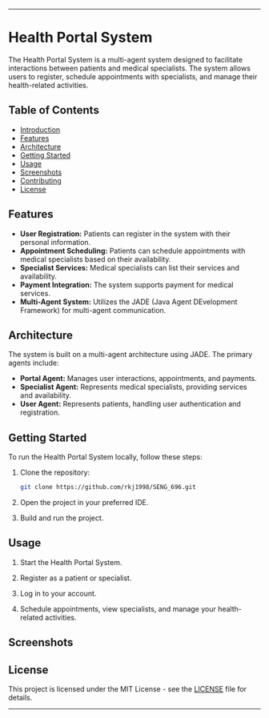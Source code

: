 
---

# Health Portal System

The Health Portal System is a multi-agent system designed to facilitate interactions between patients and medical specialists. The system allows users to register, schedule appointments with specialists, and manage their health-related activities.

## Table of Contents
- [Introduction](#health-portal-system)
- [Features](#features)
- [Architecture](#architecture)
- [Getting Started](#getting-started)
- [Usage](#usage)
- [Screenshots](#screenshots)
- [Contributing](#contributing)
- [License](#license)

## Features

- **User Registration:** Patients can register in the system with their personal information.
- **Appointment Scheduling:** Patients can schedule appointments with medical specialists based on their availability.
- **Specialist Services:** Medical specialists can list their services and availability.
- **Payment Integration:** The system supports payment for medical services.
- **Multi-Agent System:** Utilizes the JADE (Java Agent DEvelopment Framework) for multi-agent communication.

## Architecture

The system is built on a multi-agent architecture using JADE. The primary agents include:

- **Portal Agent:** Manages user interactions, appointments, and payments.
- **Specialist Agent:** Represents medical specialists, providing services and availability.
- **User Agent:** Represents patients, handling user authentication and registration.

## Getting Started

To run the Health Portal System locally, follow these steps:

1. Clone the repository:

    ```bash
    git clone https://github.com/rkj1998/SENG_696.git
    ```

2. Open the project in your preferred IDE.

3. Build and run the project.

## Usage

1. Start the Health Portal System.

2. Register as a patient or specialist.

3. Log in to your account.

4. Schedule appointments, view specialists, and manage your health-related activities.

## Screenshots


## License

This project is licensed under the MIT License - see the [LICENSE](LICENSE) file for details.

---


